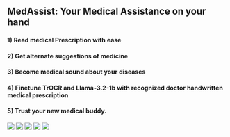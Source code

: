 ## MedAssist: Your Medical Assistance on your hand

#### 1) Read medical Prescription with ease
#### 2) Get alternate suggestions of medicine
#### 3) Become medical sound about your diseases
#### 4) Finetune TrOCR and Llama-3.2-1b with recognized doctor handwritten medical prescription
#### 5) Trust your new medical buddy.
<p><img src="medassist1.jpeg">
<img src="medassist2.jpeg">
<img src="medassist3.jpeg" >
<img src="medassist4.jpeg" >
<img src="medassist5.jpeg" >
</p>

